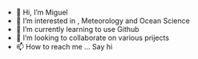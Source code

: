 - 👋 Hi, I’m Miguel
- 👀 I’m interested in , Meteorology and Ocean Science
- 🌱 I’m currently learning to use Github
- 💞️ I’m looking to collaborate on various prijects
- 📫 How to reach me ... Say hi

<!---
Cefas2023/Cefas2023 is a ✨ special ✨ repository because its `README.md` (this file) appears on your GitHub profile.
You can click the Preview link to take a look at your changes.
--->
